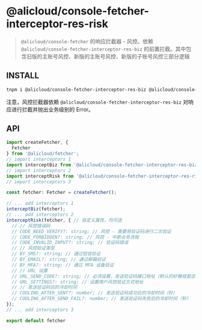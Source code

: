 # @alicloud/console-fetcher-interceptor-res-risk

> `@alicloud/console-fetcher` 的响应拦截器 - 风控。依赖 `@alicloud/console-fetcher-interceptor-res-biz` 的前置拦截。其中包含旧版的主账号风控、新版的主账号风控、新版的子账号风控三部分逻辑

## INSTALL

```bash
tnpm i @alicloud/console-fetcher-interceptor-res-biz @alicloud/console-fetcher-interceptor-res-risk -S
```

注意，风控拦截器依赖 `@alicloud/console-fetcher-interceptor-res-biz` 对响应进行拦截并抛出业务级别的 Error。

## API

```typescript
import createFetcher, {
  Fetcher
} from '@alicloud/fetcher';
// import interceptors 1
import interceptBiz from '@alicloud/console-fetcher-interceptor-res-biz'; // 必需在风控拦截之前
// import interceptors 2
import interceptRisk from '@alicloud/console-fetcher-interceptor-res-risk';
// import interceptors 3

const fetcher: Fetcher = createFetcher();

// ... add interceptors 1
interceptBiz(fetcher);
// ... add interceptors 2
interceptRisk(fetcher, { // 自定义属性，均可选
  // // 风控错误码
  // CODE_NEED_VERIFY?: string; // 风控 - 需要用验证码进行二次验证
  // CODE_FORBIDDEN?: string; // 风控 - 中断业务流程
  // CODE_INVALID_INPUT?: string; // 验证码错误
  // // 风控验证类型
  // BY_SMS?: string; // 通过短信验证
  // BY_EMAIL?: string; // 通过邮箱验证
  // BY_MFA?: string; // 通过 MFA 设备验证
  // // URL 设置
  // URL_SEND_CODE?: string; // 必须设置，发送验证码接口地址（默认的好像就是这个地址）
  // URL_SETTINGS?: string; // 设置用户风控验证方式地址
  // // 发送验证码后的冷却时间
  // COOLING_AFTER_SENT?: number; // 发送验证码成功后的冷却时间（秒）
  // COOLING_AFTER_SEND_FAIL?: number; // 发送验证码失败后的冷却时间（秒）
});
// ... add interceptors 3

export default fetcher
```
